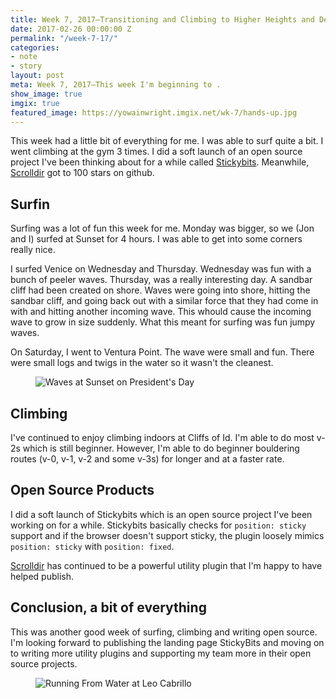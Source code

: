 ```yaml
---
title: Week 7, 2017—Transitioning and Climbing to Higher Heights and Deeper Turns
date: 2017-02-26 00:00:00 Z
permalink: "/week-7-17/"
categories:
- note
- story
layout: post
meta: Week 7, 2017—This week I'm beginning to .
show_image: true
imgix: true
featured_image: https://yowainwright.imgix.net/wk-7/hands-up.jpg
---
```


This week had a little bit of everything for me. I was able to surf quite a bit. I went climbing at the gym 3 times. I did a soft launch of an open source project I've been thinking about for a while called [Stickybits](https://github.com/dollarshaveclub/stickybits). Meanwhile, [Scrolldir](https://github.com/dollarshaveclub/scrolldir) got to 100 stars on github.

## Surfin

Surfing was a lot of fun this week for me. Monday was bigger, so we (Jon and I) surfed at Sunset for 4 hours. I was able to get into some corners really nice. 

I surfed Venice on Wednesday and Thursday. Wednesday was fun with a bunch of peeler waves. Thursday, was a really interesting day. A sandbar cliff had been created on shore. Waves were going into shore, hitting the sandbar cliff, and going back out with a similar force that they had come in with and hitting another incoming wave. This whould cause the incoming wave to grow in size suddenly. What this meant for surfing was fun jumpy waves. 

On Saturday, I went to Ventura Point. The wave were small and fun. There were small logs and twigs in the water so it wasn't the cleanest.

<figure>
  <img src="//yowainwright.imgix.net/wk-7/sunset-waves.jpg?w=800&h=800&crop=focalpoint&auto=format" alt="Waves at Sunset on President's Day" />
</figure>

## Climbing

I've continued to enjoy climbing indoors at Cliffs of Id. I'm able to do most v-2s which is still beginner. However, I'm able to do beginner bouldering routes (v-0, v-1, v-2 and some v-3s) for longer and at a faster rate.

## Open Source Products

I did a soft launch of Stickybits which is an open source project I've been working on for a while. Stickybits basically checks for `position: sticky` support and if the browser doesn't support sticky, the plugin loosely mimics `position: sticky` with `position: fixed`. 

[Scrolldir](https://www.npmjs.com/package/scrolldir) has continued to be a powerful utility plugin that I'm happy to have helped publish. 

## Conclusion, a bit of everything

This was another good week of surfing, climbing and writing open source. I'm looking forward to publishing the landing page StickyBits and moving on to writing more utility plugins and supporting my team more in their open source projects. 

<figure>
  <img src="//yowainwright.imgix.net/wk-7/running-from-water.jpg?w=800&h=800&crop=focalpoint&auto=format" alt="Running From Water at Leo Cabrillo" />
</figure>
